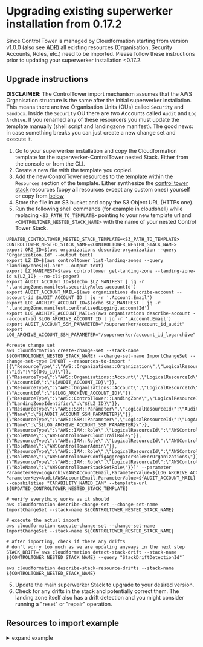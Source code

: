 # Upgrading existing superwerker installation from 0.17.2

Since Control Tower is managed by Cloudformation starting from version v1.0.0 (also see [ADR](../adrs/control-tower-cloudformation.md)) all existing resources (Organisation, Security Accounts, Roles, etc.) need to be imported. Please follow these instructions prior to updating your superwerker installation <0.17.2.

## Upgrade instructions

**DISCLAIMER**: The ControlTower import mechanism assumes that the AWS Organisation structure is the same after the initial superwerker installation. This means there are two Organisation Units (OUs) called `Security` and `Sandbox`. Inside the `Security` OU there are two Accounts called `Audit` and `Log Archive`. If you renamed any of these resourcers you must update the template manually (shell script and landingzone manifest). The good news: in case something breaks you can just create a new change set and execute it.

1. Go to your superwerker installation and copy the Cloudformation template for the superwerker-ControlTower nested Stack. Either from the console or from the CLI.
1. Create a new file with the template you copied.
1. Add the new ControlTower resources to the template within the `Resources` section of the template. Either synthesize the [control tower stack](../../cdk/src/stacks/control-tower.ts) resources (copy all resources except any custom ones) yourself or copy from [below](#resources-to-import-example)
1. Store the file in an S3 bucket and copy the S3 Object URL (HTTPs one).
1. Run the following shell commands (for example in cloudshell) while replacing `<S3_PATH_TO_TEMPLATE>` pointing to your new template url and `<CONTROLTOWER_NESTED_STACK_NAME>` with the name of your nested Control Tower Stack. 


```shell
UPDATED_CONTROLTOWER_NESTED_STACK_TEMPLATE=<S3_PATH_TO_TEMPLATE>
CONTROLTOWER_NESTED_STACK_NAME=<CONTROLTOWER_NESTED_STACK_NAME>
export ORG_ID=$(aws organizations describe-organization --query "Organization.Id" --output text)
export LZ_ID=$(aws controltower list-landing-zones --query "landingZones[0].arn" --output text)
export LZ_MANIFEST=$(aws controltower get-landing-zone --landing-zone-id ${LZ_ID} --no-cli-pager)
export AUDIT_ACCOUNT_ID=$(echo $LZ_MANIFEST | jq -r '.landingZone.manifest.securityRoles.accountId')
export AUDIT_ACCOUNT_MAIL=$(aws organizations describe-account --account-id $AUDIT_ACCOUNT_ID | jq -r '.Account.Email')
export LOG_ARCHIVE_ACCOUNT_ID=$(echo $LZ_MANIFEST | jq -r '.landingZone.manifest.centralizedLogging.accountId')
export LOG_ARCHIVE_ACCOUNT_MAIL=$(aws organizations describe-account --account-id $LOG_ARCHIVE_ACCOUNT_ID | jq -r '.Account.Email')
export AUDIT_ACCOUNT_SSM_PARAMETER="/superwerker/account_id_audit"
export LOG_ARCHIVE_ACCOUNT_SSM_PARAMETER="/superwerker/account_id_logarchive"

#create change set
aws cloudformation create-change-set --stack-name ${CONTROLTOWER_NESTED_STACK_NAME} --change-set-name ImportChangeSet --change-set-type IMPORT --resources-to-import "[{\"ResourceType\":\"AWS::Organizations::Organization\",\"LogicalResourceId\":\"Organization\",\"ResourceIdentifier\":{\"Id\":\"${ORG_ID}\"}}, {\"ResourceType\":\"AWS::Organizations::Account\",\"LogicalResourceId\":\"AuditAccount\",\"ResourceIdentifier\":{\"AccountId\":\"${AUDIT_ACCOUNT_ID}\"}}, {\"ResourceType\":\"AWS::Organizations::Account\",\"LogicalResourceId\":\"LogArchiveAccount\",\"ResourceIdentifier\":{\"AccountId\":\"${LOG_ARCHIVE_ACCOUNT_ID}\"}}, {\"ResourceType\":\"AWS::ControlTower::LandingZone\",\"LogicalResourceId\":\"LandingZone\",\"ResourceIdentifier\":{\"LandingZoneIdentifier\":\"${LZ_ID}\"}},{\"ResourceType\":\"AWS::SSM::Parameter\",\"LogicalResourceId\":\"AuditAccountParameter\",\"ResourceIdentifier\":{\"Name\":\"${AUDIT_ACCOUNT_SSM_PARAMETER}\"}}, {\"ResourceType\":\"AWS::SSM::Parameter\",\"LogicalResourceId\":\"LogArchiveAccountParameter\",\"ResourceIdentifier\":{\"Name\":\"${LOG_ARCHIVE_ACCOUNT_SSM_PARAMETER}\"}}, {\"ResourceType\":\"AWS::IAM::Role\",\"LogicalResourceId\":\"AWSControlTowerCloudTrailRole\",\"ResourceIdentifier\":{\"RoleName\":\"AWSControlTowerCloudTrailRole\"}}, {\"ResourceType\":\"AWS::IAM::Role\",\"LogicalResourceId\":\"AWSControlTowerAdmin\",\"ResourceIdentifier\":{\"RoleName\":\"AWSControlTowerAdmin\"}}, {\"ResourceType\":\"AWS::IAM::Role\",\"LogicalResourceId\":\"AWSControlTowerConfigAggregatorRoleForOrganizations\",\"ResourceIdentifier\":{\"RoleName\":\"AWSControlTowerConfigAggregatorRoleForOrganizations\"}}, {\"ResourceType\":\"AWS::IAM::Role\",\"LogicalResourceId\":\"AWSControlTowerStackSetRole\",\"ResourceIdentifier\":{\"RoleName\":\"AWSControlTowerStackSetRole\"}}]" --parameter ParameterKey=LogArchiveAWSAccountEmail,ParameterValue=${LOG_ARCHIVE_ACCOUNT_MAIL} ParameterKey=AuditAWSAccountEmail,ParameterValue=${AUDIT_ACCOUNT_MAIL} --capabilities "CAPABILITY_NAMED_IAM" --template-url ${UPDATED_CONTROLTOWER_NESTED_STACK_TEMPLATE}

# verify everything works as it should
aws cloudformation describe-change-set --change-set-name ImportChangeSet --stack-name ${CONTROLTOWER_NESTED_STACK_NAME}

# execute the actual import
aws cloudformation execute-change-set --change-set-name ImportChangeSet --stack-name ${CONTROLTOWER_NESTED_STACK_NAME}

# after importing, check if there any drifts
# don't worry too much as we are updating anyways in the next step
STACK_DRIFT=`aws cloudformation detect-stack-drift --stack-name ${CONTROLTOWER_NESTED_STACK_NAME} --query "StackDriftDetectionId"`

aws cloudformation describe-stack-resource-drifts --stack-name ${CONTROLTOWER_NESTED_STACK_NAME}
```
5. Update the main superwerker Stack to upgrade to your desired version.
6. Check for any drifts in the stack and potentially correct them. The landing zone itself also has a drift detection and you might consider running a "reset" or "repair" operation.

## Resources to import example

<details name="resources">
  <summary>expand example</summary>
  
  These resources need to be added to the existing control tower template and then uploaded to S3. Disclaimer: Control Tower only allows to install the latest version. Consider upgrading to the latest version in the template below.

  ### Resources to add
  ```json
"Organization": {
   "Type": "AWS::Organizations::Organization",
   "Properties": {
    "FeatureSet": "ALL"
   },
   "UpdateReplacePolicy": "Retain",
   "DeletionPolicy": "Retain",
   "Metadata": {
    "aws:cdk:path": "SuperwerkerStack/ControlTower/Organization"
   }
  },
  "LogArchiveAccount": {
   "Type": "AWS::Organizations::Account",
   "Properties": {
    "AccountName": "Log Archive",
    "Email": {
     "Ref": "LogArchiveAWSAccountEmail"
    }
   },
   "DependsOn": [
    "Organization"
   ],
   "UpdateReplacePolicy": "Retain",
   "DeletionPolicy": "Retain",
   "Metadata": {
    "aws:cdk:path": "SuperwerkerStack/ControlTower/LogArchiveAccount"
   }
  },
  "LogArchiveAccountParameter": {
   "Type": "AWS::SSM::Parameter",
   "Properties": {
    "Description": "(superwerker) account id of logarchive account",
    "Name": "/superwerker/account_id_logarchive",
    "Type": "String",
    "Value": {
     "Fn::GetAtt": [
      "LogArchiveAccount",
      "AccountId"
     ]
    }
   },
   "UpdateReplacePolicy": "Delete",
   "DeletionPolicy": "Delete",
   "Metadata": {
    "aws:cdk:path": "SuperwerkerStack/ControlTower/LogArchiveAccountParameter/Resource"
   }
  },
  "AuditAccount": {
   "Type": "AWS::Organizations::Account",
   "Properties": {
    "AccountName": "Audit",
    "Email": {
     "Ref": "AuditAWSAccountEmail"
    }
   },
   "DependsOn": [
    "Organization"
   ],
   "UpdateReplacePolicy": "Retain",
   "DeletionPolicy": "Retain",
   "Metadata": {
    "aws:cdk:path": "SuperwerkerStack/ControlTower/AuditAccount"
   }
  },
  "AuditAccountParameter": {
   "Type": "AWS::SSM::Parameter",
   "Properties": {
    "Description": "(superwerker) account id of audit account",
    "Name": "/superwerker/account_id_audit",
    "Type": "String",
    "Value": {
     "Fn::GetAtt": [
      "AuditAccount",
      "AccountId"
     ]
    }
   },
   "UpdateReplacePolicy": "Delete",
   "DeletionPolicy": "Delete",
   "Metadata": {
    "aws:cdk:path": "SuperwerkerStack/ControlTower/AuditAccountParameter/Resource"
   }
  },
  "AWSControlTowerAdmin": {
   "Type": "AWS::IAM::Role",
   "Properties": {
    "AssumeRolePolicyDocument": {
     "Statement": [
      {
       "Action": "sts:AssumeRole",
       "Effect": "Allow",
       "Principal": {
        "Service": "controltower.amazonaws.com"
       }
      }
     ],
     "Version": "2012-10-17"
    },
    "ManagedPolicyArns": [
     {
      "Fn::Join": [
       "",
       [
        "arn:",
        {
         "Ref": "AWS::Partition"
        },
        ":iam::aws:policy/service-role/AWSControlTowerServiceRolePolicy"
       ]
      ]
     }
    ],
    "Path": "/service-role/",
    "Policies": [
     {
      "PolicyDocument": {
       "Statement": [
        {
         "Action": "ec2:DescribeAvailabilityZones",
         "Effect": "Allow",
         "Resource": "*"
        }
       ],
       "Version": "2012-10-17"
      },
      "PolicyName": "AWSControlTowerAdminPolicy"
     }
    ],
    "RoleName": "AWSControlTowerAdmin"
   },
   "UpdateReplacePolicy": "Delete",
   "DeletionPolicy": "Delete",
   "Metadata": {
    "aws:cdk:path": "SuperwerkerStack/ControlTower/AWSControlTowerAdmin/Resource"
   }
  },
  "AWSControlTowerCloudTrailRole": {
   "Type": "AWS::IAM::Role",
   "Properties": {
    "AssumeRolePolicyDocument": {
     "Statement": [
      {
       "Action": "sts:AssumeRole",
       "Effect": "Allow",
       "Principal": {
        "Service": "cloudtrail.amazonaws.com"
       }
      }
     ],
     "Version": "2012-10-17"
    },
    "Path": "/service-role/",
    "Policies": [
     {
      "PolicyDocument": {
       "Statement": [
        {
         "Action": [
          "logs:CreateLogStream",
          "logs:PutLogEvents"
         ],
         "Effect": "Allow",
         "Resource": "arn:aws:logs:*:*:log-group:aws-controltower/CloudTrailLogs:*"
        }
       ],
       "Version": "2012-10-17"
      },
      "PolicyName": "AWSControlTowerCloudTrailRolePolicy"
     }
    ],
    "RoleName": "AWSControlTowerCloudTrailRole"
   },
   "UpdateReplacePolicy": "Delete",
   "DeletionPolicy": "Delete",
   "Metadata": {
    "aws:cdk:path": "SuperwerkerStack/ControlTower/AWSControlTowerCloudTrailRole/Resource"
   }
  },
  "AWSControlTowerConfigAggregatorRoleForOrganizations": {
   "Type": "AWS::IAM::Role",
   "Properties": {
    "AssumeRolePolicyDocument": {
     "Statement": [
      {
       "Action": "sts:AssumeRole",
       "Effect": "Allow",
       "Principal": {
        "Service": "config.amazonaws.com"
       }
      }
     ],
     "Version": "2012-10-17"
    },
    "ManagedPolicyArns": [
     {
      "Fn::Join": [
       "",
       [
        "arn:",
        {
         "Ref": "AWS::Partition"
        },
        ":iam::aws:policy/service-role/AWSConfigRoleForOrganizations"
       ]
      ]
     }
    ],
    "Path": "/service-role/",
    "RoleName": "AWSControlTowerConfigAggregatorRoleForOrganizations"
   },
   "UpdateReplacePolicy": "Delete",
   "DeletionPolicy": "Delete",
   "Metadata": {
    "aws:cdk:path": "SuperwerkerStack/ControlTower/AWSControlTowerConfigAggregatorRoleForOrganizations/Resource"
   }
  },
  "AWSControlTowerStackSetRole": {
   "Type": "AWS::IAM::Role",
   "Properties": {
    "AssumeRolePolicyDocument": {
     "Statement": [
      {
       "Action": "sts:AssumeRole",
       "Effect": "Allow",
       "Principal": {
        "Service": "cloudformation.amazonaws.com"
       }
      }
     ],
     "Version": "2012-10-17"
    },
    "Path": "/service-role/",
    "Policies": [
     {
      "PolicyDocument": {
       "Statement": [
        {
         "Action": "sts:AssumeRole",
         "Effect": "Allow",
         "Resource": "arn:aws:iam::*:role/AWSControlTowerExecution"
        }
       ],
       "Version": "2012-10-17"
      },
      "PolicyName": "AWSControlTowerStackSetRolePolicy"
     }
    ],
    "RoleName": "AWSControlTowerStackSetRole"
   },
   "UpdateReplacePolicy": "Delete",
   "DeletionPolicy": "Delete",
   "Metadata": {
    "aws:cdk:path": "SuperwerkerStack/ControlTower/AWSControlTowerStackSetRole/Resource"
   }
  },
  "LandingZone": {
   "Type": "AWS::ControlTower::LandingZone",
   "Properties": {
    "Manifest": {
     "governedRegions": [
      {
       "Ref": "AWS::Region"
      }
     ],
     "organizationStructure": {
      "security": {
       "name": "Security"
      },
      "sandbox": {
       "name": "Sandbox"
      }
     },
     "centralizedLogging": {
      "accountId": {
       "Fn::GetAtt": [
        "LogArchiveAccount",
        "AccountId"
       ]
      },
      "configurations": {
       "loggingBucket": {
        "retentionDays": 365
       },
       "accessLoggingBucket": {
        "retentionDays": 365
       }
      },
      "enabled": true
     },
     "securityRoles": {
      "accountId": {
       "Fn::GetAtt": [
        "AuditAccount",
        "AccountId"
       ]
      }
     },
     "accessManagement": {
      "enabled": true
     }
    },
    "Tags": [
     {
      "Key": "name",
      "Value": "superwerker"
     }
    ],
    "Version": "3.3"
   },
   "DependsOn": [
    "AuditAccount",
    "AWSControlTowerAdmin",
    "AWSControlTowerCloudTrailRole",
    "AWSControlTowerConfigAggregatorRoleForOrganizations",
    "AWSControlTowerStackSetRole",
    "LogArchiveAccount",
    "Organization"
   ],
   "UpdateReplacePolicy": "Delete",
   "DeletionPolicy": "Delete",
   "Metadata": {
    "aws:cdk:path": "SuperwerkerStack/ControlTower/LandingZone"
   }
  }
  ```
</details>
